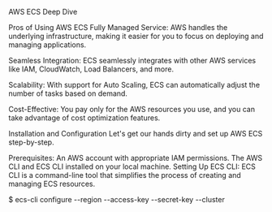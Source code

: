 AWS ECS Deep Dive

Pros of Using AWS ECS
Fully Managed Service: AWS handles the underlying infrastructure, making it easier for you to focus on deploying and managing applications.

Seamless Integration: ECS seamlessly integrates with other AWS services like IAM, CloudWatch, Load Balancers, and more.

Scalability: With support for Auto Scaling, ECS can automatically adjust the number of tasks based on demand.

Cost-Effective: You pay only for the AWS resources you use, and you can take advantage of cost optimization features.

Installation and Configuration
Let's get our hands dirty and set up AWS ECS step-by-step.

Prerequisites:
An AWS account with appropriate IAM permissions.
The AWS CLI and ECS CLI installed on your local machine.
Setting Up ECS CLI:
ECS CLI is a command-line tool that simplifies the process of creating and managing ECS resources.

$ ecs-cli configure --region <region> --access-key <access-key> --secret-key <secret-key> --cluster <cluster-name>
